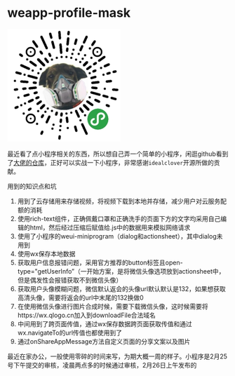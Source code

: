 # weapp-profile-mask
![小程序二维码](https://github.com/CrabMen/weapp-profile-mask/blob/master/gh_372c3545effc_258.jpg)


最近看了点小程序相关的东西，所以想自己弄一个简单的小程序，闲逛github看到了[大佬的仓库](https://github.com/idealclover/Wear-A-Mask)，正好可以实战一下小程序，非常感谢``idealclover``开源所做的贡献。

用到的知识点和坑

1. 用到了云存储用来存储视频，将视频下载到本地并存储，减少用户对云服务配额的消耗
2. 使用rich-text组件，正确佩戴口罩和正确洗手的页面下方的文字均采用自己编辑的html，然后经过压缩后赋值给.js中的数据用来模拟网络请求
3. 使用了小程序的weui-miniprogram（dialog和actionsheet），其中dialog未用到
4. 使用wx保存本地数据
5. 获取用户信息报错问题，采用官方推荐的button标签且open-type="getUserInfo”（一开始方案，是将微信头像选项放到actionsheet中，但是偶发性会报错获取不到微信头像）
6. 获取用户头像模糊问题，微信默认返会的头像url默认默认是132，如果想获取高清头像，需要将返会的url中末尾的132换做0
7. 在使用微信头像进行图片合成时候，需要下载微信头像，这时候需要将https://wx.qlogo.cn加入到downloadFile合法域名
8. 中间用到了跨页面传值，通过wx保存数据跨页面获取传值和通过wx.navigateTo的url传值也都使用到了
9. 通过onShareAppMessage方法自定义页面的分享文案以及图片

最近在家办公，一般使用零碎的时间来写，为期大概一周的样子。小程序是2月25号下午提交的审核，凌晨两点多的时候通过审核，2月26日上午发布的




